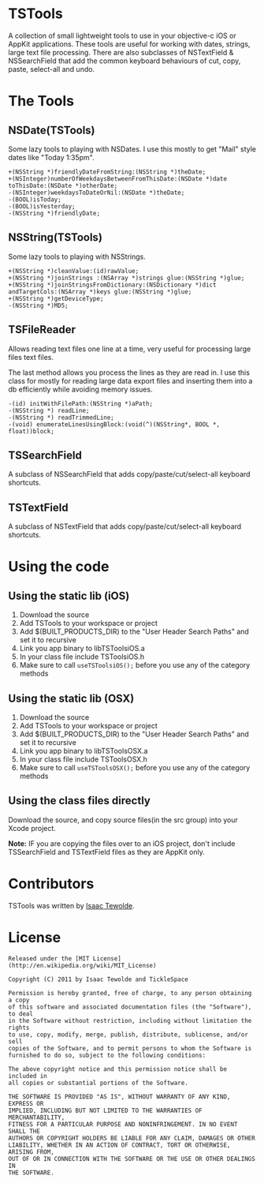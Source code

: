 TSTools
========
A collection of small lightweight tools to use in your objective-c iOS or AppKit applications. These tools are useful for working with dates, strings, large text file processing. There are also subclasses of NSTextField & NSSearchField that add the common keyboard behaviours of cut, copy, paste, select-all  and undo.

The Tools
=========

NSDate(TSTools)
------------------
Some lazy tools to playing with NSDates. I use this mostly to get "Mail" style dates like "Today 1:35pm".

	+(NSString *)friendlyDateFromString:(NSString *)theDate;
	+(NSInteger)numberOfWeekdaysBetweenFromThisDate:(NSDate *)date toThisDate:(NSDate *)otherDate;
	-(NSInteger)weekdaysToDateOrNil:(NSDate *)theDate;
	-(BOOL)isToday;
	-(BOOL)isYesterday;
	-(NSString *)friendlyDate;

NSString(TSTools)
------------------
Some lazy tools to playing with NSStrings.

	+(NSString *)cleanValue:(id)rawValue;
	+(NSString *)joinStrings :(NSArray *)strings glue:(NSString *)glue;
	+(NSString *)joinStringsFromDictionary:(NSDictionary *)dict andTargetCols:(NSArray *)keys glue:(NSString *)glue;
	+(NSString *)getDeviceType;
	-(NSString *)MD5;

TSFileReader
---------------
Allows reading text files one line at a time, very useful for processing large files text files.

The last method allows you process the lines as they are read in. I use this class for mostly for reading large data export files and inserting them into a db efficiently while avoiding memory issues.

	-(id) initWithFilePath:(NSString *)aPath;
	-(NSString *) readLine;
	-(NSString *) readTrimmedLine;
	-(void) enumerateLinesUsingBlock:(void(^)(NSString*, BOOL *, float))block;

TSSearchField
---------------
A subclass of NSSearchField that adds copy/paste/cut/select-all keyboard shortcuts.

TSTextField
---------------
A subclass of NSTextField that adds copy/paste/cut/select-all keyboard shortcuts. 

Using the code
==============

Using the static lib (iOS)
---------------------------
 1. Download the source
 2. Add TSTools to your workspace or project
 3. Add $(BUILT_PRODUCTS_DIR) to the "User Header Search Paths" and set it to recursive
 4. Link you app binary to libTSToolsiOS.a 
 5. In your class file include TSToolsiOS.h
 6. Make sure to call `useTSToolsiOS();` before you use any of the category methods

Using the static lib (OSX)
----------------------------
 1. Download the source
 2. Add TSTools to your workspace or project
 3. Add $(BUILT_PRODUCTS_DIR) to the "User Header Search Paths" and set it to recursive
 4. Link you app binary to libTSToolsOSX.a 
 5. In your class file include TSToolsOSX.h
 6. Make sure to call `useTSToolsOSX();` before you use any of the category methods
 
Using the class files directly
--------------------------------
Download the source, and copy source files(in the src group) into your Xcode project.

**Note:** IF you are copying the files over to an iOS project, don't include TSSearchField and TSTextField files as they are AppKit only.
 
Contributors
============
TSTools was written by [Isaac Tewolde](http://www.ticklespace.com/ "ticklespcae.com"). 


License
=======
	Released under the [MIT License](http://en.wikipedia.org/wiki/MIT_License)
	
	Copyright (C) 2011 by Isaac Tewolde and TickleSpace
	
	Permission is hereby granted, free of charge, to any person obtaining a copy
	of this software and associated documentation files (the "Software"), to deal
	in the Software without restriction, including without limitation the rights
	to use, copy, modify, merge, publish, distribute, sublicense, and/or sell
	copies of the Software, and to permit persons to whom the Software is
	furnished to do so, subject to the following conditions:
	
	The above copyright notice and this permission notice shall be included in
	all copies or substantial portions of the Software.
	
	THE SOFTWARE IS PROVIDED "AS IS", WITHOUT WARRANTY OF ANY KIND, EXPRESS OR
	IMPLIED, INCLUDING BUT NOT LIMITED TO THE WARRANTIES OF MERCHANTABILITY,
	FITNESS FOR A PARTICULAR PURPOSE AND NONINFRINGEMENT. IN NO EVENT SHALL THE
	AUTHORS OR COPYRIGHT HOLDERS BE LIABLE FOR ANY CLAIM, DAMAGES OR OTHER
	LIABILITY, WHETHER IN AN ACTION OF CONTRACT, TORT OR OTHERWISE, ARISING FROM,
	OUT OF OR IN CONNECTION WITH THE SOFTWARE OR THE USE OR OTHER DEALINGS IN
	THE SOFTWARE.
